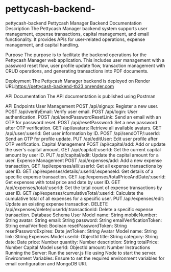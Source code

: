 # pettycash-backend-
pettycash-backend 
Pettycash Manager Backend Documentation
Description
The Pettycash Manager backend system supports user management, expense transactions, capital management, and email functionality. It provides APIs for user-related operations, expense management, and capital handling.

Purpose
The purpose is to facilitate the backend operations for the Pettycash Manager web application. This includes user management with a password reset flow, user profile update flow, transaction management with CRUD operations, and generating transactions into PDF documents.

Deployment
The Pettycash Manager backend is deployed on Render URL:https://pettycash-backend-tb23.onrender.com

API Documentation
The API documentation is published using Postman

API Endpoints
User Management
POST /api/signup: Register a new user.
POST /api/verifyEmail: Verify user email.
POST /api/login: User authentication.
POST /api/sendPasswordResetLink: Send an email with an OTP for password reset.
POST /api/resetPassword: Set a new password after OTP verification.
GET /api/avatars: Retrieve all available avatars.
GET /api/user/:userId: Get user information by ID.
POST /api/sendOTP/:userId: Send an OTP for profile update.
PUT /api/editUser: Edit user profile after OTP verification.
Capital Management
POST /api/capital/add: Add or update the user's capital amount.
GET /api/capital/:userId: Get the current capital amount by user ID.
PUT /api/capital/edit: Update the capital amount for a user.
Expense Management
POST /api/expenses/add: Add a new expense transaction.
GET /api/expenses/all/:userId: Get all expense transactions by user ID.
GET /api/expenses/details/:userId/:expenseId: Get details of a specific expense transaction.
GET /api/expenses/totalPriceAndDate/:userId: Get expenses with total price and date by user ID.
GET /api/expenses/total/:userId: Get the total count of expense transactions by user ID.
GET /api/expenses/cumulativeTotal/:userId: Calculate the cumulative total of all expenses for a specific user.
PUT /api/expenses/edit: Update an existing expense transaction.
DELETE /api/expenses/delete/:userId/:transactionId: Delete a specific expense transaction.
Database Schema
User Model
name: String
mobileNumber: String
avatar: String
email: String
password: String
emailVerificationToken: String
emailVerified: Boolean
resetPasswordToken: String
resetPasswordExpires: Date
jwtToken: String
Avatar Model
name: String
link: String
Expenses Model
userId: ObjectId
title: String
category: String
date: Date
price: Number
quantity: Number
description: String
totalPrice: Number
Capital Model
userId: ObjectId
amount: Number
Instructions
Running the Server:
Run the server.js file using Node to start the server.
Environment Variables:
Ensure to set the required environment variables for email configuration and MongoDB URI.
